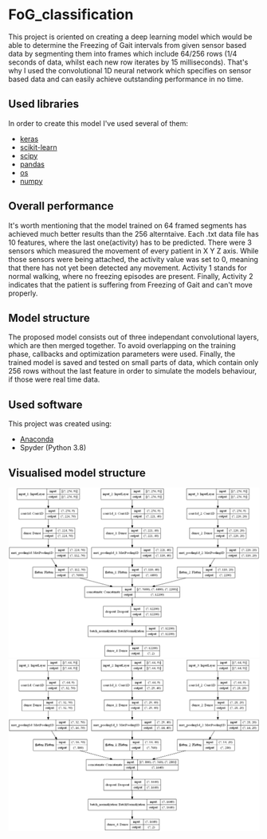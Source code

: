 # FoG_classification
This project is oriented on creating a deep learning model which would be able to determine the Freezing of Gait intervals from given sensor based data by segmenting them into frames which include 64/256 rows (1/4 seconds of data, whilst each new row iterates by 15 milliseconds). That's why I used the convolutional 1D neural network which specifies on sensor based data and can easily achieve outstanding performance in no time. 
## Used libraries
In order to create this model I've used several of them:
* [keras](https://pypi.org/project/Keras/)
* [scikit-learn](https://scikit-learn.org/stable/install.html)
* [scipy](https://www.scipy.org/install.html)
* [pandas](https://pandas.pydata.org/pandas-docs/stable/getting_started/install.html)
* [os](https://www.geeksforgeeks.org/os-module-python-examples/)
* [numpy](https://numpy.org/install/)
## Overall performance
It's worth mentioning that the model trained on 64 framed segments has achieved much better results than the 256 alterntaive. Each .txt data file has 10 features, where the last one(activity) has to be predicted. There were 3 sensors which measured the movement of every patient in X Y Z axis. While those sensors were being attached, the activity value was set to 0, meaning that there has not yet been detected any movement. Activity 1 stands for normal walking, where no freezing episodes are present. Finally, Activity 2 indicates that the patient is suffering from Freezing of Gait and can't move properly.
## Model structure
The proposed model consists out of three independant convolutional layers, which are then merged together. To avoid overlapping on the training phase, callbacks and optimization parameters were used. Finally, the trained model is saved and tested on small parts of data, which contain only 256 rows without the last feature in order to simulate the models behaviour, if those were real time data.
## Used software
This project was created using:
* [Anaconda](https://www.anaconda.com/products/individual)
* Spyder (Python 3.8)
## Visualised model structure
![CNN1D with 256 framed segments](./Model_plots/model_plot.png)
![CNN1D with 64 framed segments](./Model_plots/model_plot_64.png)
